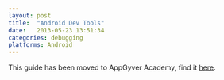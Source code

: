 ```yaml
---
layout: post
title:  "Android Dev Tools"
date:   2013-05-23 13:51:34
categories: debugging
platforms: Android
---
```


This guide has been moved to AppGyver Academy, find it [here](https://academy.appgyver.com/categories/2-tooling/contents/57-console-output-with-android-developer-tools).